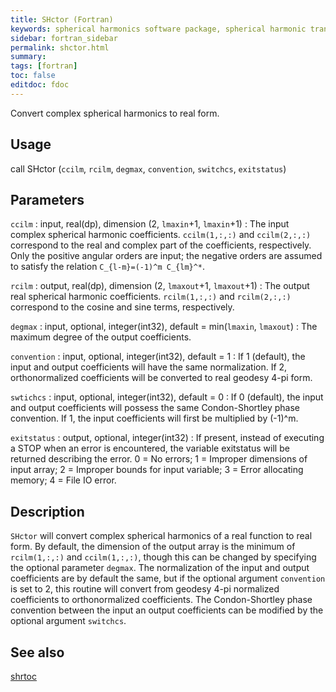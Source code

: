 ```yaml
---
title: SHctor (Fortran)
keywords: spherical harmonics software package, spherical harmonic transform, legendre functions, multitaper spectral analysis, fortran, Python, gravity, magnetic field
sidebar: fortran_sidebar
permalink: shctor.html
summary:
tags: [fortran]
toc: false
editdoc: fdoc
---
```


Convert complex spherical harmonics to real form.

## Usage

call SHctor (`ccilm`, `rcilm`, `degmax`, `convention`, `switchcs`, `exitstatus`)

## Parameters

`ccilm` : input, real(dp), dimension (2, `lmaxin`+1, `lmaxin`+1)
:   The input complex spherical harmonic coefficients. `ccilm(1,:,:)` and `ccilm(2,:,:)` correspond to the real and complex part of the coefficients, respectively. Only the positive angular orders are input; the negative orders are assumed to satisfy the relation `C_{l-m}=(-1)^m C_{lm}^*`.

`rcilm` : output, real(dp), dimension (2, `lmaxout`+1, `lmaxout`+1)
:   The output real spherical harmonic coefficients. `rcilm(1,:,:)` and `rcilm(2,:,:)` correspond to the cosine and sine terms, respectively.

`degmax` : input, optional, integer(int32), default = min(`lmaxin`, `lmaxout`)
:   The maximum degree of the output coefficients.

`convention` : input, optional, integer(int32), default = 1
:   If 1 (default), the input and output coefficients will have the same normalization. If 2, orthonormalized coefficients will be converted to real geodesy 4-pi form.

`swtichcs` : input, optional, integer(int32), default = 0
:   If 0 (default), the input and output coefficients will possess the same Condon-Shortley phase convention. If 1, the input coefficients will first be multiplied by (-1)^m.

`exitstatus` : output, optional, integer(int32)
:   If present, instead of executing a STOP when an error is encountered, the variable exitstatus will be returned describing the error. 0 = No errors; 1 = Improper dimensions of input array; 2 = Improper bounds for input variable; 3 = Error allocating memory; 4 = File IO error.

## Description

`SHctor` will convert complex spherical harmonics of a real function to real form. By default, the dimension of the output array is the minimum of `rcilm(1,:,:)` and `ccilm(1,:,:)`, though this can be changed by specifying the optional parameter `degmax`. The normalization of the input and output coefficients are by default the same, but if the optional argument `convention` is set to 2, this routine will convert from geodesy 4-pi normalized coefficients to orthonormalized coefficients. The Condon-Shortley phase convention between the input an output coefficients can be modified by the optional argument `switchcs`.

## See also

[shrtoc](shrtoc.html)
